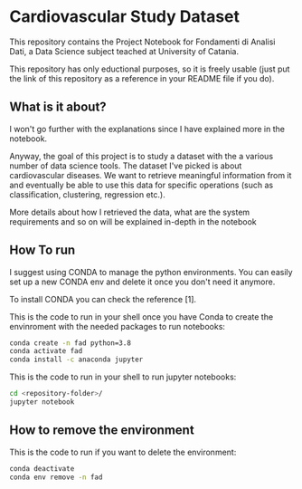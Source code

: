 # Cardiovascular Study Dataset

<p>This repository contains the Project Notebook for Fondamenti di Analisi Dati, a Data Science subject teached at University of Catania.</p>

<p>This repository has only eductional purposes, so it is freely usable (just put the link of this repository as a reference in your README file if you do).</p>

## What is it about?

<p>I won't go further with the explanations since I have explained more in the notebook.</p>

<p>Anyway, the goal of this project is to study a dataset with the a various number of data science tools. The dataset I've picked is about cardiovascular diseases. We want to retrieve meaningful information from it and eventually be able to use this data for specific operations (such as classification, clustering, regression etc.).</p>

<p>More details about how I retrieved the data, what are the system requirements and so on will be explained in-depth in the notebook</p>

## How To run

<p>I suggest using CONDA to manage the python environments. You can easily set up a new CONDA env and delete it once you don't need it anymore.</p>

<p>To install CONDA you can check the reference [1].</p>

<p>This is the code to run in your shell once you have Conda to create the envinroment with the needed packages to run notebooks:</p>

```bash
conda create -n fad python=3.8
conda activate fad
conda install -c anaconda jupyter
```

<p>This is the code to run in your shell to run jupyter notebooks:</p>

```bash
cd <repository-folder>/
jupyter notebook
```

## How to remove the environment

<p>This is the code to run if you want to delete the environment:</p>

```bash
conda deactivate
conda env remove -n fad
```